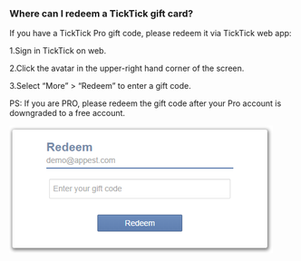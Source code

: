 ### Where can I redeem a TickTick gift card?

If you have a TickTick Pro gift code, please redeem it via TickTick web app:

1.Sign in TickTick on web.

2.Click the avatar in the upper-right hand corner of the screen.

3.Select “More” > “Redeem” to enter a gift code. 

PS: If you are PRO, please redeem the gift code after your Pro account is downgraded to a free account. 

![](../images/image1.13W.png)
